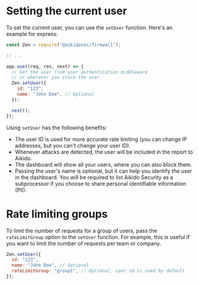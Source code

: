 # Setting the current user

To set the current user, you can use the `setUser` function. Here's an example for express:

```js
const Zen = require("@aikidosec/firewall");

// ...

app.use((req, res, next) => {
  // Get the user from your authentication middleware
  // or wherever you store the user
  Zen.setUser({
    id: "123",
    name: "John Doe", // Optional
  });

  next();
});
```

Using `setUser` has the following benefits:

- The user ID is used for more accurate rate limiting (you can change IP addresses, but you can't change your user ID).
- Whenever attacks are detected, the user will be included in the report to Aikido.
- The dashboard will show all your users, where you can also block them.
- Passing the user's name is optional, but it can help you identify the user in the dashboard. You will be required to list Aikido Security as a subprocessor if you choose to share personal identifiable information (PII).

# Rate limiting groups

To limit the number of requests for a group of users, pass the `rateLimitGroup` option to the `setUser` function. For example, this is useful if you want to limit the number of requests per team or company.

```js
Zen.setUser({
  id: "123",
  name: "John Doe", // Optional
  rateLimitGroup: "group1", // Optional, user id is used by default
});
```

